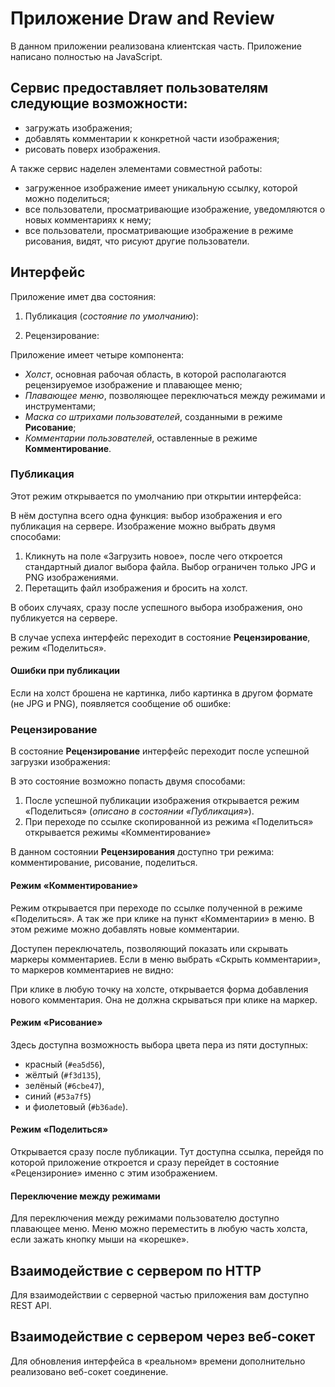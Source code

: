 ﻿Приложение Draw and Review
===
В данном приложении реализована клиентская часть.  Приложение написано полностью на JavaScript.

## Сервис предоставляет пользователям следующие возможности:
- загружать изображения;
- добавлять комментарии к конкретной части изображения;
- рисовать поверх изображения.

А также сервис наделен элементами совместной работы:
- загруженное изображение имеет уникальную ссылку, которой можно поделиться;
- все пользователи, просматривающие изображение, уведомляются о новых комментариях к нему;
- все пользователи, просматривающие изображение в режиме рисования, видят, что рисуют другие пользователи.

## Интерфейс

Приложение имет два состояния:

1. Публикация (_состояние по умолчанию_):

2. Рецензирование:


Приложение имеет четыре компонента:
- _Холст_, основная рабочая область, в которой располагаются рецензируемое изображение и плавающее меню;
- _Плавающее меню_, позволяющее переключаться между режимами и инструментами;
- _Маска со штрихами пользователей_, созданными в режиме **Рисование**;
- _Комментарии пользователей_, оставленные в режиме **Комментирование**.

### Публикация

Этот режим открывается по умолчанию при открытии интерфейса: 


В нём доступна всего одна функция: выбор изображения и его публикация на сервере. Изображение можно выбрать двумя способами:

1. Кликнуть на поле «Загрузить новое», после чего откроется стандартный диалог выбора файла. Выбор ограничен только JPG и PNG изображениями.
2. Перетащить файл изображения и бросить на холст. 

В обоих случаях, сразу после успешного выбора изображения, оно публикуется на сервере. 

В случае успеха интерфейс переходит в состояние **Рецензирование**, режим «Поделиться».

#### Ошибки при публикации

Если на холст брошена не картинка, либо картинка в другом формате (не JPG и PNG), появляется сообщение об ошибке:

### Рецензирование

В состояние **Рецензирование** интерфейс переходит после успешной загрузки изображения:

В это состояние возможно попасть двумя способами:
1. После успешной публикации изображения открывается режим «Поделиться» (_описано в состоянии «Публикация»_).
2. При переходе по ссылке скопированной из режима «Поделиться» открывается режимы «Комментирование»

В данном состоянии **Рецензирования** доступно три режима: комментирование, рисование, поделиться.

#### Режим «Комментирование»

Режим открывается при переходе по ссылке полученной в режиме «Поделиться». А так же при клике на пункт «Комментарии» в меню. В этом режиме можно добавлять новые комментарии.

Доступен переключатель, позволяющий показать или скрывать маркеры комментариев.
Если в меню выбрать «Скрыть комментарии», то маркеров комментариев не видно:

При клике в любую точку на холсте, открывается форма добавления нового комментария. Она не должна скрываться при клике на маркер.


#### Режим «Рисование»

Здесь доступна возможность выбора цвета пера из пяти доступных: 
- красный (`#ea5d56`), 
- жёлтый (`#f3d135`), 
- зелёный (`#6cbe47`), 
- синий (`#53a7f5`) 
- и фиолетовый (`#b36ade`).

#### Режим «Поделиться»

Открывается сразу после публикации. Тут доступна ссылка, перейдя по которой приложение откроется и сразу перейдет в состояние «Рецензироние» именно с этим изображением.

#### Переключение между режимами

Для переключения между режимами пользователю доступно плавающее меню. Меню можно переместить в любую часть холста, если зажать кнопку мыши на «корешке».


## Взаимодействие с сервером по HTTP

Для взаимодействии с серверной частью приложения вам доступно REST API.


## Взаимодействие с сервером через веб-сокет

Для обновления интерфейса в «реальном» времени дополнительно реализовано веб-сокет соединение.
